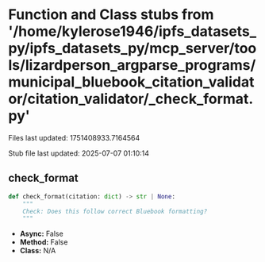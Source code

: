 # Function and Class stubs from '/home/kylerose1946/ipfs_datasets_py/ipfs_datasets_py/mcp_server/tools/lizardperson_argparse_programs/municipal_bluebook_citation_validator/citation_validator/_check_format.py'

Files last updated: 1751408933.7164564

Stub file last updated: 2025-07-07 01:10:14

## check_format

```python
def check_format(citation: dict) -> str | None:
    """
    Check: Does this follow correct Bluebook formatting?
    """
```
* **Async:** False
* **Method:** False
* **Class:** N/A
